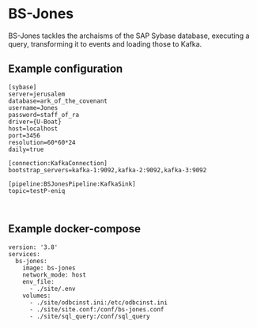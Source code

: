 # BS-Jones
BS-Jones tackles the archaisms of the SAP Sybase database, executing a query, transforming it to events and loading those to Kafka.

## Example configuration

```
[sybase]
server=jerusalem
database=ark_of_the_covenant
username=Jones
password=staff_of_ra
driver={U-Boat}
host=localhost
port=3456
resolution=60*60*24
daily=true

[connection:KafkaConnection]
bootstrap_servers=kafka-1:9092,kafka-2:9092,kafka-3:9092

[pipeline:BSJonesPipeline:KafkaSink]
topic=testP-eniq



```

## Example docker-compose

```
version: '3.8'
services:
  bs-jones:
    image: bs-jones
    network_mode: host
    env_file:
      - ./site/.env
    volumes:
      - ./site/odbcinst.ini:/etc/odbcinst.ini
      - ./site/site.conf:/conf/bs-jones.conf
      - ./site/sql_query:/conf/sql_query
```
